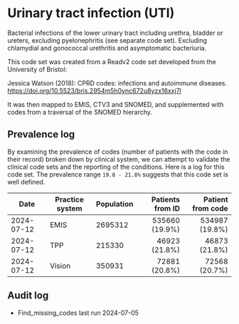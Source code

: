 # Urinary tract infection (UTI)

Bacterial infections of the lower urinary tract including urethra, bladder or ureters, excluding pyelonephritis (see separate code set). Excluding chlamydial and gonococcal urethritis and asymptomatic bacteriuria.

This code set was created from a Readv2 code set developed from the University of Bristol:

Jessica Watson (2018): CPRD codes: infections and autoimmune diseases. https://doi.org/10.5523/bris.2954m5h0ync672u8yzx16xxj7l

It was then mapped to EMIS, CTV3 and SNOMED, and supplemented with codes from a traversal of the SNOMED hierarchy.

## Prevalence log

By examining the prevalence of codes (number of patients with the code in their record) broken down by clinical system, we can attempt to validate the clinical code sets and the reporting of the conditions. Here is a log for this code set. The prevalence range `19.8 - 21.8%` suggests that this code set is well defined.

| Date       | Practice system | Population | Patients from ID | Patient from code |
| ---------- | --------------- | ---------- | ---------------: | ----------------: |
| 2024-07-12 | EMIS            | 2695312    |   535660 (19.9%) |    534987 (19.8%) |
| 2024-07-12 | TPP             | 215330     |    46923 (21.8%) |     46873 (21.8%) |
| 2024-07-12 | Vision          | 350931     |    72881 (20.8%) |     72568 (20.7%) |

## Audit log

- Find_missing_codes last run 2024-07-05
